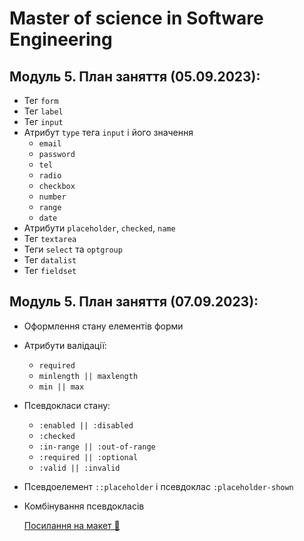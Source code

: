# Master of science in Software Engineering

## Модуль 5. План заняття (05.09.2023):

- Тег `form`
- Тег `label`
- Тег `input`
- Атрибут `type` тега `input` і його значення
  - `email`
  - `password`
  - `tel`
  - `radio`
  - `checkbox`
  - `number`
  - `range`
  - `date`
- Атрибути `placeholder`, `checked`, `name`
- Тег `textarea`
- Теги `select` та `optgroup`
- Тег `datalist`
- Тег `fieldset`

## Модуль 5. План заняття (07.09.2023):

- Оформлення стану елементів форми
- Атрибути валідації:
  - `required`
  - `minlength || maxlength`
  - `min || max`
- Псевдокласи стану:
  - `:enabled || :disabled`
  - `:checked`
  - `:in-range || :out-of-range`
  - `:required || :optional`
  - `:valid || :invalid`
- Псевдоелемент `::placeholder` і псевдоклас `:placeholder-shown`
- Комбінування псевдокласів

  [Посилання на макет 🍫](https://www.figma.com/file/SHNrA7r9RBXLqDUVYZjL1g/Simply-Chocolate?type=design&node-id=1%3A9&mode=design&t=foK1iyi0zXTCXHaq-1)

